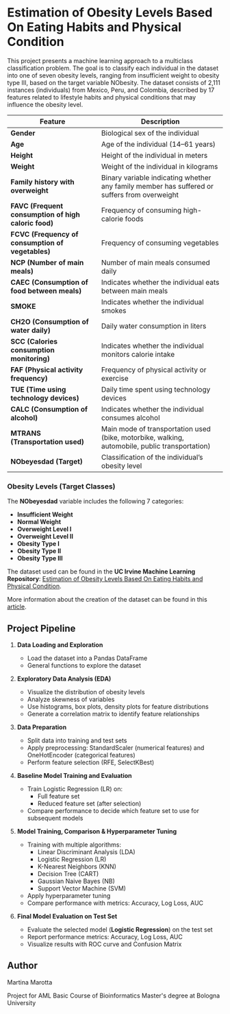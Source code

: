 # **Estimation of Obesity Levels Based On Eating Habits and Physical Condition**
This project presents a machine learning approach to a multiclass classification problem. The goal is to classify each individual in the dataset into one of seven obesity levels, ranging from insufficient weight to obesity type III, based on the target variable NObesity.
The dataset consists of 2,111 instances (individuals) from Mexico, Peru, and Colombia, described by 17 features related to lifestyle habits and physical conditions that may influence the obesity level. 

| Feature | Description |
|---------|-------------|
| **Gender** | Biological sex of the individual |
| **Age** | Age of the individual (14–61 years) |
| **Height** | Height of the individual in meters |
| **Weight** | Weight of the individual in kilograms |
| **Family history with overweight** | Binary variable indicating whether any family member has suffered or suffers from overweight |
| **FAVC (Frequent consumption of high caloric food)** | Frequency of consuming high-calorie foods |
| **FCVC (Frequency of consumption of vegetables)** | Frequency of consuming vegetables |
| **NCP (Number of main meals)** | Number of main meals consumed daily |
| **CAEC (Consumption of food between meals)** | Indicates whether the individual eats between main meals |
| **SMOKE** | Indicates whether the individual smokes |
| **CH2O (Consumption of water daily)** | Daily water consumption in liters |
| **SCC (Calories consumption monitoring)** | Indicates whether the individual monitors calorie intake |
| **FAF (Physical activity frequency)** | Frequency of physical activity or exercise |
| **TUE (Time using technology devices)** | Daily time spent using technology devices |
| **CALC (Consumption of alcohol)** | Indicates whether the individual consumes alcohol |
| **MTRANS (Transportation used)** | Main mode of transportation used (bike, motorbike, walking, automobile, public transportation) |
| **NObeyesdad (Target)** | Classification of the individual’s obesity level |

### Obesity Levels (Target Classes)
The **NObeyesdad** variable includes the following 7 categories:
- **Insufficient Weight**  
- **Normal Weight**  
- **Overweight Level I**  
- **Overweight Level II**  
- **Obesity Type I**  
- **Obesity Type II**  
- **Obesity Type III** 


The dataset used can be found in the **UC Irvine Machine Learning Repository**:
[Estimation of Obesity Levels Based On Eating Habits and Physical Condition](https://archive.ics.uci.edu/dataset/544/estimation+of+obesity+levels+based+on+eating+habits+and+physical+condition).

More information about the creation of the dataset can be found in this [article](https://doi.org/10.1016/j.dib.2019.104344).


## **Project Pipeline**

1. **Data Loading and Exploration**
   - Load the dataset into a Pandas DataFrame  
   - General functions to explore the dataset  

2. **Exploratory Data Analysis (EDA)**
   - Visualize the distribution of obesity levels  
   - Analyze skewness of variables  
   - Use histograms, box plots, density plots for feature distributions  
   - Generate a correlation matrix to identify feature relationships  

3. **Data Preparation**
   - Split data into training and test sets  
   - Apply preprocessing: StandardScaler (numerical features) and OneHotEncoder (categorical features)  
   - Perform feature selection (RFE, SelectKBest)  

4. **Baseline Model Training and Evaluation**
   - Train Logistic Regression (LR) on:  
     - Full feature set  
     - Reduced feature set (after selection)  
   - Compare performance to decide which feature set to use for subsequent models  

5. **Model Training, Comparison & Hyperparameter Tuning**
   - Training with multiple algorithms:  
     - Linear Discriminant Analysis (LDA)
     - Logistic Regression (LR)  
     - K-Nearest Neighbors (KNN)  
     - Decision Tree (CART)  
     - Gaussian Naive Bayes (NB)  
     - Support Vector Machine (SVM)  
   - Apply hyperparameter tuning  
   - Compare performance with metrics: Accuracy, Log Loss, AUC 

6. **Final Model Evaluation on Test Set**
   - Evaluate the selected model (**Logistic Regression**) on the test set  
   - Report performance metrics: Accuracy, Log Loss, AUC  
   - Visualize results with ROC curve and Confusion Matrix 


## Author

Martina Marotta

Project for AML Basic Course of Bioinformatics Master's degree at Bologna University
     








